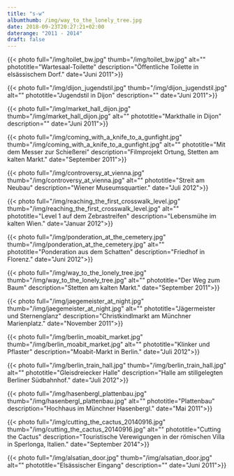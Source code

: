 ```yaml
---
title: "s-w"
albumthumb: /img/way_to_the_lonely_tree.jpg
date: 2018-09-23T20:27:21+02:00
daterange: "2011 - 2014"
draft: false
---
```


{{< photo full="/img/toilet_bw.jpg" thumb="/img/toilet_bw.jpg" alt="" phototitle="Wartesaal-Toilette" description="Öffentliche Toilette in elsässischem Dorf." date="Juni 2011">}}

{{< photo full="/img/dijon_jugendstil.jpg" thumb="/img/dijon_jugendstil.jpg" alt="" phototitle="Jugendstil in Dijon" description="" date="Juni 2011">}}

{{< photo full="/img/market_hall_dijon.jpg" thumb="/img/market_hall_dijon.jpg" alt="" phototitle="Markthalle in Dijon" description="" date="Juni 2011">}}

{{< photo full="/img/coming_with_a_knife_to_a_gunfight.jpg" thumb="/img/coming_with_a_knife_to_a_gunfight.jpg" alt="" phototitle="Mit dem Messer zur Schießerei" description="Filmprojekt Ortung, Stetten am kalten Markt." date="September 2011">}}

{{< photo full="/img/controversy_at_vienna.jpg" thumb="/img/controversy_at_vienna.jpg" alt="" phototitle="Streit am Neubau" description="Wiener Museumsquartier." date="Juli 2012">}}

{{< photo full="/img/reaching_the_first_crosswalk_level.jpg" thumb="/img/reaching_the_first_crosswalk_level.jpg" alt="" phototitle="Level 1 auf dem Zebrastreifen" description="Lebensmühe im kalten Wien." date="Januar 2012">}}

{{< photo full="/img/ponderation_at_the_cemetery.jpg" thumb="/img/ponderation_at_the_cemetery.jpg" alt="" phototitle="Ponderation aus dem Schatten" description="Friedhof in Florenz." date="Juni 2012">}}

{{< photo full="/img/way_to_the_lonely_tree.jpg" thumb="/img/way_to_the_lonely_tree.jpg" alt="" phototitle="Der Weg zum Baum" description="Stetten am kalten Markt." date="September 2011">}}

{{< photo full="/img/jaegemeister_at_night.jpg" thumb="/img/jaegemeister_at_night.jpg" alt="" phototitle="Jägermeister und Sternenglanz" description="Christkindlmarkt am Münchner Marienplatz." date="November 2011">}}

{{< photo full="/img/berlin_moabit_market.jpg" thumb="/img/berlin_moabit_market.jpg" alt="" phototitle="Klinker und Pflaster" description="Moabit-Markt in Berlin." date="Juli 2012">}}

{{< photo full="/img/berlin_train_hall.jpg" thumb="/img/berlin_train_hall.jpg" alt="" phototitle="Gleisdreiecker Halle" description="Halle am stillgelegten Berliner Südbahnhof." date="Juli 2012">}}

{{< photo full="/img/hasenbergl_plattenbau.jpg" thumb="/img/hasenbergl_plattenbau.jpg" alt="" phototitle="Plattenbau" description="Hochhaus im Münchner Hasenbergl." date="Mai 2011">}}

{{< photo full="/img/cutting_the_cactus_20140916.jpg" thumb="/img/cutting_the_cactus_20140916.jpg" alt="" phototitle="Cutting the Cactus" description="Touristische Verewigungen in der römischen Villa in Sperlonga, Italien." date="September 2014">}}

{{< photo full="/img/alsatian_door.jpg" thumb="/img/alsatian_door.jpg" alt="" phototitle="Elsässischer Eingang" description="" date="Juni 2011">}}






